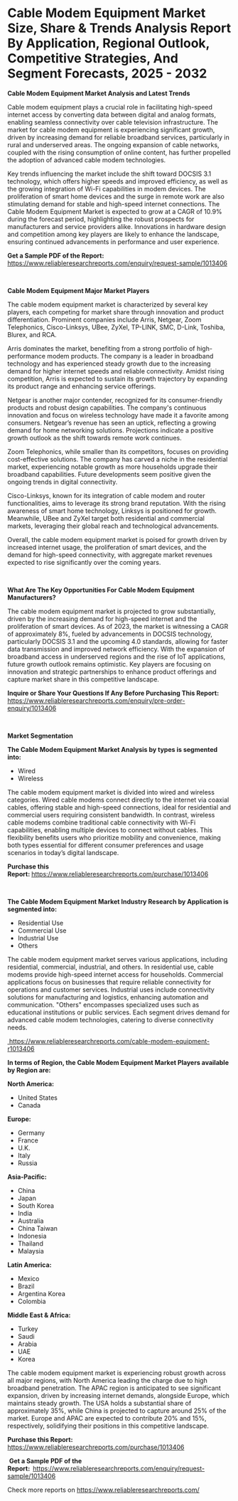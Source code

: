 <p><h1>Cable Modem Equipment Market Size, Share & Trends Analysis Report By Application, Regional Outlook, Competitive Strategies, And Segment Forecasts, 2025 - 2032</h1></p><p><strong>Cable Modem Equipment Market Analysis and Latest Trends</strong></p>
<p><p>Cable modem equipment plays a crucial role in facilitating high-speed internet access by converting data between digital and analog formats, enabling seamless connectivity over cable television infrastructure. The market for cable modem equipment is experiencing significant growth, driven by increasing demand for reliable broadband services, particularly in rural and underserved areas. The ongoing expansion of cable networks, coupled with the rising consumption of online content, has further propelled the adoption of advanced cable modem technologies.</p><p>Key trends influencing the market include the shift toward DOCSIS 3.1 technology, which offers higher speeds and improved efficiency, as well as the growing integration of Wi-Fi capabilities in modem devices. The proliferation of smart home devices and the surge in remote work are also stimulating demand for stable and high-speed internet connections. The Cable Modem Equipment Market is expected to grow at a CAGR of 10.9% during the forecast period, highlighting the robust prospects for manufacturers and service providers alike. Innovations in hardware design and competition among key players are likely to enhance the landscape, ensuring continued advancements in performance and user experience.</p></p>
<p><strong>Get a Sample PDF of the Report:&nbsp;</strong> <a href="https://www.reliableresearchreports.com/enquiry/request-sample/1013406?utm_campaign=2477&utm_medium=2&utm_source=Github&utm_content=ia&utm_term=06032025&utm_id=cable-modem-equipment">https://www.reliableresearchreports.com/enquiry/request-sample/1013406</a></p>
<p>&nbsp;</p>
<p><strong>Cable Modem Equipment Major Market Players</strong></p>
<p><p>The cable modem equipment market is characterized by several key players, each competing for market share through innovation and product differentiation. Prominent companies include Arris, Netgear, Zoom Telephonics, Cisco-Linksys, UBee, ZyXel, TP-LINK, SMC, D-Link, Toshiba, Blurex, and RCA.</p><p>Arris dominates the market, benefiting from a strong portfolio of high-performance modem products. The company is a leader in broadband technology and has experienced steady growth due to the increasing demand for higher internet speeds and reliable connectivity. Amidst rising competition, Arris is expected to sustain its growth trajectory by expanding its product range and enhancing service offerings.</p><p>Netgear is another major contender, recognized for its consumer-friendly products and robust design capabilities. The company's continuous innovation and focus on wireless technology have made it a favorite among consumers. Netgear’s revenue has seen an uptick, reflecting a growing demand for home networking solutions. Projections indicate a positive growth outlook as the shift towards remote work continues.</p><p>Zoom Telephonics, while smaller than its competitors, focuses on providing cost-effective solutions. The company has carved a niche in the residential market, experiencing notable growth as more households upgrade their broadband capabilities. Future developments seem positive given the ongoing trends in digital connectivity.</p><p>Cisco-Linksys, known for its integration of cable modem and router functionalities, aims to leverage its strong brand reputation. With the rising awareness of smart home technology, Linksys is positioned for growth. Meanwhile, UBee and ZyXel target both residential and commercial markets, leveraging their global reach and technological advancements.</p><p>Overall, the cable modem equipment market is poised for growth driven by increased internet usage, the proliferation of smart devices, and the demand for high-speed connectivity, with aggregate market revenues expected to rise significantly over the coming years.</p></p>
<p>&nbsp;</p>
<p><strong>What Are The Key Opportunities For Cable Modem Equipment Manufacturers?</strong></p>
<p><p>The cable modem equipment market is projected to grow substantially, driven by the increasing demand for high-speed internet and the proliferation of smart devices. As of 2023, the market is witnessing a CAGR of approximately 8%, fueled by advancements in DOCSIS technology, particularly DOCSIS 3.1 and the upcoming 4.0 standards, allowing for faster data transmission and improved network efficiency. With the expansion of broadband access in underserved regions and the rise of IoT applications, future growth outlook remains optimistic. Key players are focusing on innovation and strategic partnerships to enhance product offerings and capture market share in this competitive landscape.</p></p>
<p><strong>Inquire or Share Your Questions If Any Before Purchasing This Report:</strong> <a href="https://www.reliableresearchreports.com/enquiry/pre-order-enquiry/1013406?utm_campaign=2477&utm_medium=2&utm_source=Github&utm_content=ia&utm_term=06032025&utm_id=cable-modem-equipment">https://www.reliableresearchreports.com/enquiry/pre-order-enquiry/1013406</a></p>
<p>&nbsp;</p>
<p><strong>Market Segmentation</strong></p>
<p><strong>The Cable Modem Equipment Market Analysis by types is segmented into:</strong></p>
<p><ul><li>Wired</li><li>Wireless</li></ul></p>
<p><p>The cable modem equipment market is divided into wired and wireless categories. Wired cable modems connect directly to the internet via coaxial cables, offering stable and high-speed connections, ideal for residential and commercial users requiring consistent bandwidth. In contrast, wireless cable modems combine traditional cable connectivity with Wi-Fi capabilities, enabling multiple devices to connect without cables. This flexibility benefits users who prioritize mobility and convenience, making both types essential for different consumer preferences and usage scenarios in today’s digital landscape.</p></p>
<p><strong>Purchase this Report:&nbsp;</strong><a href="https://www.reliableresearchreports.com/purchase/1013406?utm_campaign=2477&utm_medium=2&utm_source=Github&utm_content=ia&utm_term=06032025&utm_id=cable-modem-equipment">https://www.reliableresearchreports.com/purchase/1013406</a></p>
<p>&nbsp;</p>
<p><strong>The Cable Modem Equipment Market Industry Research by Application is segmented into:</strong></p>
<p><ul><li>Residential Use</li><li>Commercial Use</li><li>Industrial Use</li><li>Others</li></ul></p>
<p><p>The cable modem equipment market serves various applications, including residential, commercial, industrial, and others. In residential use, cable modems provide high-speed internet access for households. Commercial applications focus on businesses that require reliable connectivity for operations and customer services. Industrial uses include connectivity solutions for manufacturing and logistics, enhancing automation and communication. "Others" encompasses specialized uses such as educational institutions or public services. Each segment drives demand for advanced cable modem technologies, catering to diverse connectivity needs.</p></p>
<p><a href="https://www.reliableresearchreports.com/cable-modem-equipment-r1013406?utm_campaign=2477&utm_medium=2&utm_source=Github&utm_content=ia&utm_term=06032025&utm_id=cable-modem-equipment">&nbsp;https://www.reliableresearchreports.com/cable-modem-equipment-r1013406</a></p>
<p><strong>In terms of Region, the Cable Modem Equipment Market Players available by Region are:</strong></p>
<p>
    <p> <strong> North America: </strong>
        <ul>
            <li>United States</li>
            <li>Canada</li>
        </ul>
        </p> 
    <p> <strong> Europe: </strong>
        <ul>
            <li>Germany</li>
            <li>France</li>
            <li>U.K.</li>
            <li>Italy</li>
            <li>Russia</li>
        </ul>
        </p> 
    <p> <strong> Asia-Pacific: </strong>
        <ul>
            <li>China</li>
            <li>Japan</li>
            <li>South Korea</li>
            <li>India</li>
            <li>Australia</li>
            <li>China Taiwan</li>
            <li>Indonesia</li>
            <li>Thailand</li>
            <li>Malaysia</li>
        </ul>
        </p> 
    <p> <strong> Latin America: </strong>
        <ul>
            <li>Mexico</li>
            <li>Brazil</li>
            <li>Argentina Korea</li>
            <li>Colombia</li>
        </ul>
        </p> 
    <p> <strong> Middle East & Africa: </strong>
        <ul>
            <li>Turkey</li>
            <li>Saudi</li>
            <li>Arabia</li>
            <li>UAE</li>
            <li>Korea</li>
        </ul>
    </p>
    </p>
<p><p>The cable modem equipment market is experiencing robust growth across all major regions, with North America leading the charge due to high broadband penetration. The APAC region is anticipated to see significant expansion, driven by increasing internet demands, alongside Europe, which maintains steady growth. The USA holds a substantial share of approximately 35%, while China is projected to capture around 25% of the market. Europe and APAC are expected to contribute 20% and 15%, respectively, solidifying their positions in this competitive landscape.</p></p>
<p><strong>Purchase this Report: </strong><a href="https://www.reliableresearchreports.com/purchase/1013406?utm_campaign=2477&utm_medium=2&utm_source=Github&utm_content=ia&utm_term=06032025&utm_id=cable-modem-equipment">https://www.reliableresearchreports.com/purchase/1013406</a></p>
<p>&nbsp;<strong>Get a Sample PDF of the Report:&nbsp;&nbsp;</strong><a href="https://www.reliableresearchreports.com/enquiry/request-sample/1013406?utm_campaign=2477&utm_medium=2&utm_source=Github&utm_content=ia&utm_term=06032025&utm_id=cable-modem-equipment">https://www.reliableresearchreports.com/enquiry/request-sample/1013406</a></p>
<p><strong></strong></p>
<p>Check more reports on <a href="https://www.reliableresearchreports.com/?utm_campaign=2477&utm_medium=2&utm_source=Github&utm_content=ia&utm_term=06032025&utm_id=cable-modem-equipment">https://www.reliableresearchreports.com/</a></p>